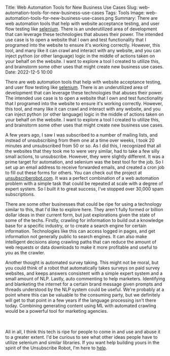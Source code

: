 Title: Web Automation Tools for New Business Use Cases
Slug: web-automation-tools-for-new-business-use-cases
Tags: Tools
Image: web-automation-tools-for-new-business-use-cases.png
Summary: There are web automation tools that help with website acceptance testing, and user flow testing like [selenium](https://www.selenium.dev?ref=mvpengineer.com). There is an underutilized area of development that can leverage these technologies that abuses their power. The intended use case is to open a website that I own and test functionality that I programed into the website to ensure it's working correctly. However, this tool, and many like it can crawl and interact with any website, and you can inject python (or other language) logic in the middle of actions taken on your behalf on the website. I want to explore a tool I created to utilize this, and brainstorm some other uses that might create new business use cases.
Date: 2022-12-5 10:00

There are web automation tools that help with website acceptance testing, and user flow testing like [selenium](https://www.selenium.dev?ref=mvpengineer.com). There is an underutilized area of development that can leverage these technologies that abuses their power. The intended use case is to open a website that I own and test functionality that I programed into the website to ensure it's working correctly. However, this tool, and many like it can crawl and interact with any website, and you can inject python (or other language) logic in the middle of actions taken on your behalf on the website. I want to explore a tool I created to utilize this, and brainstorm some other uses that might create new business use cases.

A few years ago, I saw I was subscribed to a number of mailing lists, and instead of unsubscribing from them one at a time over weeks, I took 20 minutes and unsubscribed from 50 or so. As I did this, I recognized that all the websites that they took me to were very similar, had to take a few silly small actions, to unsubscribe. However, they were slightly different. It was a prime target for automation, and selenium was the best tool for the job. So I set up an email address to receive forwarded emails, and created a cron job to fill out these forms for others. You can check out the project at [unsubscriberobot.com](http://unsubscriberobot.com?ref=mvpengineer.com). It was a perfect combination of a web automation problem with a simple task that could be repeated at scale with a degree of expert system. So I built it to great success, I've stopped over 30,000 spam subscriptions.

There are some other businesses that could be ripe for using a technology similar to this, that I'd like to explore here. They aren't fully formed or billion dollar ideas in their current form, but just explorations given the state of some of the techs. Firstly, crawling for information to build out a knowledge base for a specific industry, or to create a search engine for certain information. Technologies like this can access logged in pages, and get information not generally public to search engines. It can also make intelligent decisions along crawling paths that can reduce the amount of web requests or data downloads to make it more profitable and useful to you as the crawler.

Another thought is automated survey taking. This might not be moral, but you could think of a robot that automatically takes surveys on paid survey websites, and keeps answers consistent with a simple expert system and a small amount of NLP.
Lastly, auto commenting to help marketers. Identifying and blanketing the internet for a certain brand message given prompts and threads understood by the NLP system could be useful. We're probably at a point where this can be valuable to the consuming party, but we definitely will get to that point in a few years if the language processing isn't there today. Combining generating content using ML with automated crawling would be a powerful tool for marketing agencies.

<br><br>
All in all, I think this tech is ripe for people to come in and use and abuse it to a greater extent. I'd be curious to see what other ideas people have to utilize selenium and similar libraries. If you want help building yours in the spirit of the Unsubscribe Robot, I'm here to [help](https://mvpengineer.com#email).